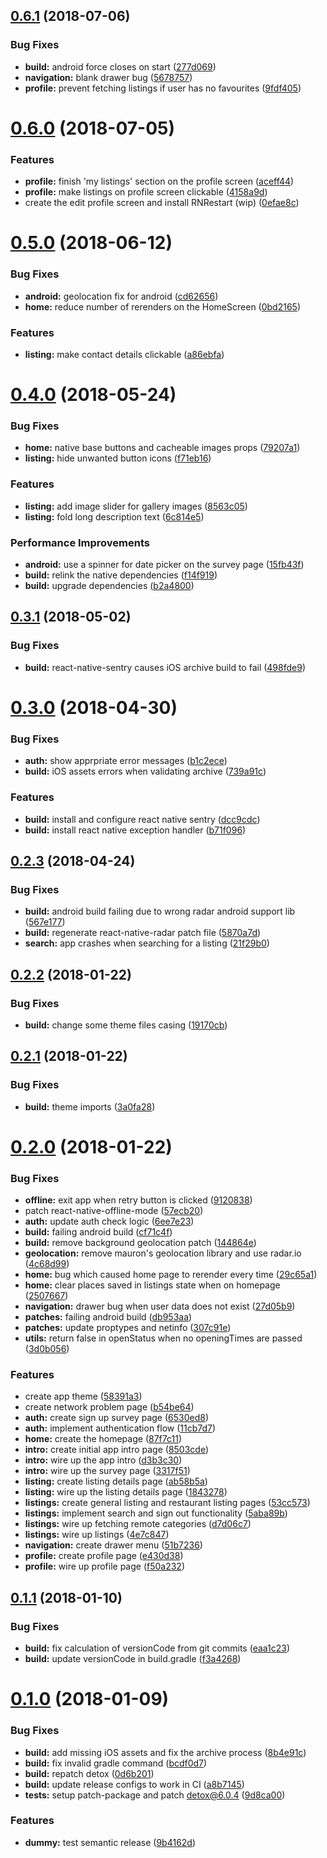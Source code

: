 ## [0.6.1](https://github.com/akhenda/WAPI/compare/v0.6.0...v0.6.1) (2018-07-06)


### Bug Fixes

* **build:** android force closes on start ([277d069](https://github.com/akhenda/WAPI/commit/277d069))
* **navigation:** blank drawer bug ([5678757](https://github.com/akhenda/WAPI/commit/5678757))
* **profile:** prevent fetching listings if user has no favourites ([9fdf405](https://github.com/akhenda/WAPI/commit/9fdf405))

# [0.6.0](https://github.com/akhenda/WAPI/compare/v0.5.0...v0.6.0) (2018-07-05)


### Features

* **profile:** finish 'my listings' section on the profile screen ([aceff44](https://github.com/akhenda/WAPI/commit/aceff44))
* **profile:** make listings on profile screen clickable ([4158a9d](https://github.com/akhenda/WAPI/commit/4158a9d))
* create the edit profile screen and install RNRestart (wip) ([0efae8c](https://github.com/akhenda/WAPI/commit/0efae8c))

# [0.5.0](https://github.com/akhenda/WAPI/compare/v0.4.0...v0.5.0) (2018-06-12)


### Bug Fixes

* **android:** geolocation fix for android ([cd62656](https://github.com/akhenda/WAPI/commit/cd62656))
* **home:** reduce number of rerenders on the HomeScreen ([0bd2165](https://github.com/akhenda/WAPI/commit/0bd2165))


### Features

* **listing:** make contact details clickable ([a86ebfa](https://github.com/akhenda/WAPI/commit/a86ebfa))

<a name="0.4.0"></a>
# [0.4.0](https://github.com/akhenda/WAPI/compare/v0.3.1...v0.4.0) (2018-05-24)


### Bug Fixes

* **home:** native base buttons and cacheable images props ([79207a1](https://github.com/akhenda/WAPI/commit/79207a1))
* **listing:** hide unwanted button icons ([f71eb16](https://github.com/akhenda/WAPI/commit/f71eb16))


### Features

* **listing:** add image slider for gallery images ([8563c05](https://github.com/akhenda/WAPI/commit/8563c05))
* **listing:** fold long description text ([6c814e5](https://github.com/akhenda/WAPI/commit/6c814e5))


### Performance Improvements

* **android:** use a spinner for date picker on the survey page ([15fb43f](https://github.com/akhenda/WAPI/commit/15fb43f))
* **build:** relink the native dependencies ([f14f919](https://github.com/akhenda/WAPI/commit/f14f919))
* **build:** upgrade dependencies ([b2a4800](https://github.com/akhenda/WAPI/commit/b2a4800))

<a name="0.3.1"></a>
## [0.3.1](https://github.com/akhenda/WAPI/compare/v0.3.0...v0.3.1) (2018-05-02)


### Bug Fixes

* **build:** react-native-sentry causes iOS archive build to fail ([498fde9](https://github.com/akhenda/WAPI/commit/498fde9))

<a name="0.3.0"></a>
# [0.3.0](https://github.com/akhenda/WAPI/compare/v0.2.3...v0.3.0) (2018-04-30)


### Bug Fixes

* **auth:** show apprpriate error messages ([b1c2ece](https://github.com/akhenda/WAPI/commit/b1c2ece))
* **build:** iOS assets errors when validating archive ([739a91c](https://github.com/akhenda/WAPI/commit/739a91c))


### Features

* **build:** install and configure react native sentry ([dcc9cdc](https://github.com/akhenda/WAPI/commit/dcc9cdc))
* **build:** install react native exception handler ([b71f096](https://github.com/akhenda/WAPI/commit/b71f096))

<a name="0.2.3"></a>
## [0.2.3](https://github.com/akhenda/WAPI/compare/v0.2.2...v0.2.3) (2018-04-24)


### Bug Fixes

* **build:** android build failing due to wrong radar android support lib ([567e177](https://github.com/akhenda/WAPI/commit/567e177))
* **build:** regenerate react-native-radar patch file ([5870a7d](https://github.com/akhenda/WAPI/commit/5870a7d))
* **search:** app crashes when searching for a listing ([21f29b0](https://github.com/akhenda/WAPI/commit/21f29b0))

<a name="0.2.2"></a>
## [0.2.2](https://github.com/akhenda/WAPI/compare/v0.2.1...v0.2.2) (2018-01-22)


### Bug Fixes

* **build:** change some theme files casing ([19170cb](https://github.com/akhenda/WAPI/commit/19170cb))

<a name="0.2.1"></a>
## [0.2.1](https://github.com/akhenda/WAPI/compare/v0.2.0...v0.2.1) (2018-01-22)


### Bug Fixes

* **build:** theme imports ([3a0fa28](https://github.com/akhenda/WAPI/commit/3a0fa28))

<a name="0.2.0"></a>
# [0.2.0](https://github.com/akhenda/WAPI/compare/v0.1.1...v0.2.0) (2018-01-22)


### Bug Fixes

* **offline:** exit app when retry button is clicked ([9120838](https://github.com/akhenda/WAPI/commit/9120838))
* patch react-native-offline-mode ([57ecb20](https://github.com/akhenda/WAPI/commit/57ecb20))
* **auth:** update auth check logic ([6ee7e23](https://github.com/akhenda/WAPI/commit/6ee7e23))
* **build:** failing android build ([cf71c4f](https://github.com/akhenda/WAPI/commit/cf71c4f))
* **build:** remove background geolocation patch ([144864e](https://github.com/akhenda/WAPI/commit/144864e))
* **geolocation:** remove mauron's geolocation library and use radar.io ([4c68d99](https://github.com/akhenda/WAPI/commit/4c68d99))
* **home:** bug which caused home page to rerender every time ([29c65a1](https://github.com/akhenda/WAPI/commit/29c65a1))
* **home:** clear places saved in listings state when on homepage ([2507667](https://github.com/akhenda/WAPI/commit/2507667))
* **navigation:** drawer bug when user data does not exist ([27d05b9](https://github.com/akhenda/WAPI/commit/27d05b9))
* **patches:** failing android build ([db953aa](https://github.com/akhenda/WAPI/commit/db953aa))
* **patches:** update proptypes and netinfo ([307c91e](https://github.com/akhenda/WAPI/commit/307c91e))
* **utils:** return false in openStatus when no openingTimes are passed ([3d0b056](https://github.com/akhenda/WAPI/commit/3d0b056))


### Features

* create app theme ([58391a3](https://github.com/akhenda/WAPI/commit/58391a3))
* create network problem page ([b54be64](https://github.com/akhenda/WAPI/commit/b54be64))
* **auth:** create sign up survey page ([6530ed8](https://github.com/akhenda/WAPI/commit/6530ed8))
* **auth:** implement authentication flow ([11cb7d7](https://github.com/akhenda/WAPI/commit/11cb7d7))
* **home:** create the homepage ([87f7c11](https://github.com/akhenda/WAPI/commit/87f7c11))
* **intro:** create initial app intro page ([8503cde](https://github.com/akhenda/WAPI/commit/8503cde))
* **intro:** wire up the app intro ([d3b3c30](https://github.com/akhenda/WAPI/commit/d3b3c30))
* **intro:** wire up the survey page ([3317f51](https://github.com/akhenda/WAPI/commit/3317f51))
* **listing:** create listing details page ([ab58b5a](https://github.com/akhenda/WAPI/commit/ab58b5a))
* **listing:** wire up the listing details page ([1843278](https://github.com/akhenda/WAPI/commit/1843278))
* **listings:** create general listing and restaurant listing pages ([53cc573](https://github.com/akhenda/WAPI/commit/53cc573))
* **listings:** implement search and sign out functionality ([5aba89b](https://github.com/akhenda/WAPI/commit/5aba89b))
* **listings:** wire up fetching remote categories ([d7d06c7](https://github.com/akhenda/WAPI/commit/d7d06c7))
* **listings:** wire up listings ([4e7c847](https://github.com/akhenda/WAPI/commit/4e7c847))
* **navigation:** create drawer menu ([51b7236](https://github.com/akhenda/WAPI/commit/51b7236))
* **profile:** create profile page ([e430d38](https://github.com/akhenda/WAPI/commit/e430d38))
* **profile:** wire up profile page ([f50a232](https://github.com/akhenda/WAPI/commit/f50a232))

<a name="0.1.1"></a>
## [0.1.1](https://github.com/akhenda/WAPI/compare/v0.1.0...v0.1.1) (2018-01-10)


### Bug Fixes

* **build:** fix calculation of versionCode from git commits ([eaa1c23](https://github.com/akhenda/WAPI/commit/eaa1c23))
* **build:** update versionCode in build.gradle ([f3a4268](https://github.com/akhenda/WAPI/commit/f3a4268))

<a name="0.1.0"></a>
# [0.1.0](https://github.com/akhenda/WAPI/compare/v0.0.1...v0.1.0) (2018-01-09)


### Bug Fixes

* **build:** add missing iOS assets and fix the archive process ([8b4e91c](https://github.com/akhenda/WAPI/commit/8b4e91c))
* **build:** fix invalid gradle command ([bcdf0d7](https://github.com/akhenda/WAPI/commit/bcdf0d7))
* **build:** repatch detox ([0d6b201](https://github.com/akhenda/WAPI/commit/0d6b201))
* **build:** update release configs to work in CI ([a8b7145](https://github.com/akhenda/WAPI/commit/a8b7145))
* **tests:** setup patch-package and patch detox@6.0.4 ([9d8ca00](https://github.com/akhenda/WAPI/commit/9d8ca00))


### Features

* **dummy:** test semantic release ([9b4162d](https://github.com/akhenda/WAPI/commit/9b4162d))
